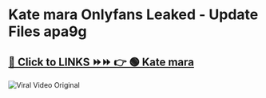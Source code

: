 
 # Kate mara Onlyfans Leaked - Update Files apa9g

## <h2><a href="https://clipsfans.com/Kate_mara&ref=git">🔗 Click to LINKS ⏩⏩ 👉 🟢 Kate mara </a></h2>

<a href="https://clipsfans.com/Kate_mara&ref=git" rel="nofollow" data-target="animated-image.originalLink"><img src="https://i.ibb.co.com/xMMVF88/686577567.gif" alt="Viral Video Original" style="max-width: 100%; display: inline-block;" data-target="animated-image.originalImage"></a>

